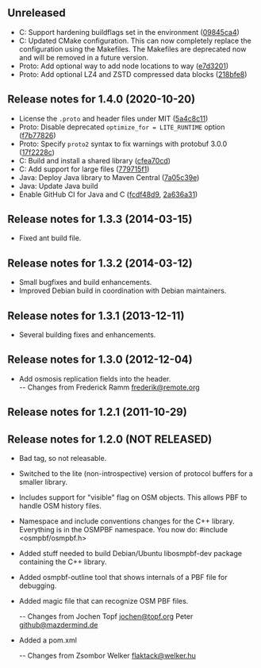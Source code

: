 ## Unreleased

- C: Support hardening buildflags set in the environment ([09845ca4](https://github.com/openstreetmap/OSM-binary/commit/09845ca4087c7404b1de33914233dbf53f9de4c3))
- C: Updated CMake configuration. This can now completely replace the configuration using the Makefiles. The Makefiles are deprecated now and will be removed in a future version.
- Proto: Add optional way to add node locations to way ([e7d3201](https://github.com/openstreetmap/OSM-binary/commit/e7d3201a97a86ef0c0608bfcd960e44e54962d7b))
- Proto: Add optional LZ4 and ZSTD compressed data blocks ([218bfe8](https://github.com/openstreetmap/OSM-binary/commit/218bfe8ed800173279ede2d9028fd9a5c33d12e4))

## Release notes for 1.4.0 (2020-10-20)

- License the `.proto` and header files under MIT ([5a4c8c11](https://github.com/openstreetmap/OSM-binary/commit/5a4c8c11564104afca14b787ef14131053977b5b))
- Proto: Disable deprecated `optimize_for = LITE_RUNTIME` option ([f7b77826](https://github.com/openstreetmap/OSM-binary/commit/f7b77826e493ce272daf5b1fe8b2143a818134c9))
- Proto: Specify `proto2` syntax to fix warnings with protobuf 3.0.0 ([17f2228c](https://github.com/openstreetmap/OSM-binary/commit/17f2228ca80a6477af947c4d282b99a19482fb73))
- C: Build and install a shared library ([cfea70cd](https://github.com/openstreetmap/OSM-binary/commit/cfea70cdc8f321c950f53250cd9b580043ab3266))
- C: Add support for large files ([779715f1](https://github.com/openstreetmap/OSM-binary/commit/779715f1a09f32e235d6d621b37596632d8bcba0))
- Java: Deploy Java library to Maven Central ([7a05c39e](https://github.com/openstreetmap/OSM-binary/commit/7a05c39ea5dcb8b8794e2a1b531b506ce1fae5f8))
- Java: Update Java build
- Enable GitHub CI for Java and C ([fcdf48d9](https://github.com/openstreetmap/OSM-binary/commit/fcdf48d942578af38897d4ea9f911bcdd888b3de), [2a636a31](https://github.com/openstreetmap/OSM-binary/commit/2a636a31f07d47cbb247a064bf8ec2bf9bc2bf65))

## Release notes for 1.3.3 (2014-03-15)

- Fixed ant build file.

## Release notes for 1.3.2 (2014-03-12)

- Small bugfixes and build enhancements.
- Improved Debian build in coordination with Debian maintainers.

## Release notes for 1.3.1 (2013-12-11)

- Several building fixes and enhancements.

## Release notes for 1.3.0 (2012-12-04)

- Add osmosis replication fields into the header.  
  -- Changes from Frederick Ramm <frederik@remote.org>

## Release notes for 1.2.1 (2011-10-29)

## Release notes for 1.2.0 (NOT RELEASED)

- Bad tag, so not releasable.
- Switched to the lite (non-introspective) version of protocol buffers
  for a smaller library.
- Includes support for "visible" flag on OSM objects. This allows PBF to
  handle OSM history files.
- Namespace and include conventions changes for the C++ library. Everything
  is in the OSMPBF namespace. You now do:
  #include <osmpbf/osmpbf.h>
- Added stuff needed to build Debian/Ubuntu libosmpbf-dev package containing
  the C++ library.
- Added osmpbf-outline tool that shows internals of a PBF file for debugging.
- Added magic file that can recognize OSM PBF files.

  -- Changes from Jochen Topf <jochen@topf.org>
  Peter <github@mazdermind.de>

- Added a pom.xml

  -- Changes from Zsombor Welker <flaktack@welker.hu>
